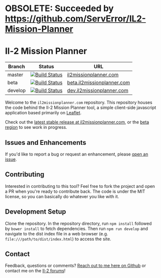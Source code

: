 # OBSOLETE: Succeeded by https://github.com/ServError/IL2-Mission-Planner

# Il-2 Mission Planner

| Branch       | Status         | URL |
| ------------- |:-------------:| --- |
| master      | [![Build Status](https://travis-ci.org/gavincabbage/il2missionplanner.com.svg?branch=master)](https://travis-ci.org/gavincabbage/il2missionplanner.com) | [il2missionplanner.com](http://il2missionplanner.com) |
| beta      | [![Build Status](https://travis-ci.org/gavincabbage/il2missionplanner.com.svg?branch=beta)](https://travis-ci.org/gavincabbage/il2missionplanner.com) | [beta.il2missionplanner.com](http://beta.il2missionplanner.com) |
| develop      | [![Build Status](https://travis-ci.org/gavincabbage/il2missionplanner.com.svg?branch=develop)](https://travis-ci.org/gavincabbage/il2missionplanner.com) | [dev.il2missionplanner.com](http://dev.il2missionplanner.com) |

Welcome to the `il2missionplanner.com` repository. This repository houses the code behind the Il-2 Mission Planner tool, a simple client-side javascript application based primarily on [Leaflet](http://leafletjs.com/).

Check out the [latest stable release at il2missionplanner.com](http://il2missionplanner.com), or the [beta region](http://beta.il2missionplanner.com) to see work in progress.

## Issues and Enhancements

If you'd like to report a bug or request an enhancement, please [open an issue](https://github.com/gavincabbage/il2missionplanner.com/issues).

## Contributing

Interested in contributing to this tool? Feel free to fork the project and open a PR when you're ready to contribute back. The code is under the MIT license, so you can basically do whatever you like with it.

## Development Setup

Clone the repository. In the repository directory, run `npm install` followed by `bower install` to fetch dependencies. Then run `npm run develop` and navigate to the dist index file in a web browser (e.g. `file:///path/to/dist/index.html`) to access the site.

## Contact

Feedback, questions or comments? [Reach out to me here on Github](https://github.com/gavincabbage) or contact me on the [Il-2 forums](http://forum.il2sturmovik.com/user/90440-curiousgamblerr/)!
